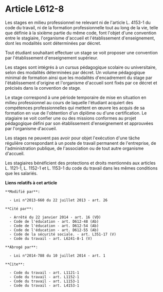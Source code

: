 # Article L612-8

Les stages en milieu professionnel ne relevant ni de l'article L. 4153-1 du code du travail, ni de la formation
professionnelle tout au long de la vie, telle que définie à la sixième partie du même code, font l'objet d'une convention
entre le stagiaire, l'organisme d'accueil et l'établissement d'enseignement, dont les modalités sont déterminées par décret. 

Tout étudiant souhaitant effectuer un stage se voit proposer une convention par l'établissement d'enseignement supérieur. 

Les stages sont intégrés à un cursus pédagogique scolaire ou universitaire, selon des modalités déterminées par décret. Un
volume pédagogique minimal de formation ainsi que les modalités d'encadrement du stage par l'établissement d'origine et
l'organisme d'accueil sont fixés par ce décret et précisés dans la convention de stage. 

Le stage correspond à une période temporaire de mise en situation en milieu professionnel au cours de laquelle l'étudiant
acquiert des compétences professionnelles qui mettent en œuvre les acquis de sa formation en vue de l'obtention d'un diplôme
ou d'une certification. Le stagiaire se voit confier une ou des missions conformes au projet pédagogique défini par son
établissement d'enseignement et approuvées par l'organisme d'accueil. 

Les stages ne peuvent pas avoir pour objet l'exécution d'une tâche régulière correspondant à un poste de travail permanent de
l'entreprise, de l'administration publique, de l'association ou de tout autre organisme d'accueil. 

Les stagiaires bénéficient des protections et droits mentionnés aux articles L. 1121-1, L. 1152-1 et L. 1153-1 du code du
travail dans les mêmes conditions que les salariés.

**Liens relatifs à cet article**

	**Modifié par**:

	  - Loi n°2013-660 du 22 juillet 2013 - art. 26

	**Cité par**:

	  - Arrêté du 22 janvier 2014 - art. 16 (VD)
	  - Code de l'éducation - art. D612-48 (Ab)
	  - Code de l'éducation - art. D612-54 (Ab)
	  - Code de l'éducation - art. D612-55 (Ab)
	  - Code de la sécurité sociale. - art. L351-17 (V)
	  - Code du travail - art. L6241-8-1 (V)

	**Abrogé par**:

	  - Loi n°2014-788 du 10 juillet 2014 - art. 1

	**Cite**:

	  - Code du travail - art. L1121-1
	  - Code du travail - art. L1152-1
	  - Code du travail - art. L1153-1
	  - Code du travail - art. L4153-1
